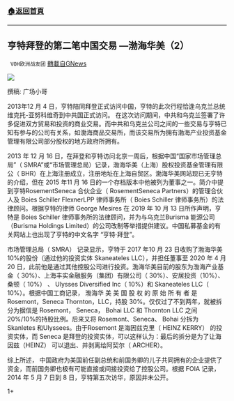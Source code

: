 ###  [:house:返回首頁](https://github.com/ourhimalayas/txt)
---

## 亨特拜登的第二笔中国交易 —渤海华美（2）
` VOH欧洲战友团` [轉載自GNews](https://gnews.org/zh-hans/453825/)

![]()![](https://gnews-media-offload.s3.amazonaws.com/wp-content/uploads/2020/10/25161525/G6-1.jpg)


撰稿: 广场小哥

2013年12 月 4 日，亨特陪同拜登正式访问中国，亨特的此次行程恰逢乌克兰总统维克托-亚努科维奇到中共国正式访问。 在这次访问期间，中共和乌克兰签署了许多促进双方贸易和投资的商业交易。而中共和乌克兰公司之间的一些交易与亨特已知有参与的公司有关系，如渤海商品交易所，而该交易所为拥有渤海产业投资基金管理有限公司部分股权的地方政府所拥有。

2013 年 12 月 16 日，在拜登和亨特访问北京一周后，根据中国“国家市场管理总局”（ SMRA”或“市场管理总局）记录，渤海华美（上海）股权投资基金管理有限公（ BHR）在上海注册成立，注册地址在上海自贸区。渤海华美网站现已无亨特的介绍，但在 2015 年11 月 16 日的一个存档版本中他被列为董事之一。简介中提到亨特RosementSeneca 合伙企业（ RosementSeneca Partners）的管理合伙人及 Boies Schiller FlexnerLPP 律师事务所（ Boies Schiller 律师事务所）的法律顾问。根据亨特的律师 George Mesires 在 2019 年 10 月 13 日所作声明，亨特是 Boies Schiller 律师事务所的法律顾问，并为与乌克兰Burisma 能源公司（Burisma Holdings Limited）的公司改制等举措提供建议。中国私募基金的有关网站上也出现了亨特的中文名字 “亨特·拜登”。

市场管理总局（ SMRA） 记录显示，亨特于 2017 年10 月 23 日收购了渤海华美 10%的股份（通过他的投资实体 Skaneateles LLC），并担任董事至 2020 年 4 月 20 日，此前他是通过其他控股公司进行投资。渤海华美目前的股东为渤海产业基金（ 30%）、上海丰实金融服务（集团）有限公司（ 30%）、安居投资（10%）、桑顿（ 10%） 、 Ulysses Diversified Inc（ 10%）和 Skaneateles LLC（ 10%）。根据中国工商记录， 渤海华 美 美 国 股 权 的 原 始 所 有 者 是 Rosemont，Seneca Thornton，LLC，持股 30%。仅仅过了不到两年，就被拆
分为据信是 Rosemont， Seneca， Bohai LLC 和 Thornton LLC 之间 20%/10%的持股比例。后来又将 Rosemont、Seneca、 Bohai 分拆为 Skanletes 和Ulyssees。由于Rosemont 是海因兹克里（ HEINZ KERRY） 的投资实体，而 Seneca 是拜登的投资实体，可以这样认为：最后的拆分是为了让海因兹（HEINZ） 可以退出、并剥离给阿契尔（ ARCHER）。

综上所述， 中国政府为美国前任副总统和前国务卿的儿子共同拥有的企业提供了资金，而前国务卿也极有可能直接或间接投资给了控股公司。根据 FOIA 记录， 2014 年 5 月 7 日到 8 日，亨特第五次访华，原因并未公开。

1+
